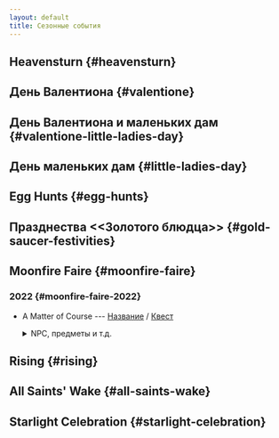 ```yaml
---
layout: default
title: Сезонные события
---
```


## Heavensturn {#heavensturn}

## День Валентиона {#valentione}

## День Валентиона и маленьких дам {#valentione-little-ladies-day}

## День маленьких дам {#little-ladies-day}

## Egg Hunts {#egg-hunts}

## Празднества <<Золотого блюдца>> {#gold-saucer-festivities}

## Moonfire Faire {#moonfire-faire}

### 2022 {#moonfire-faire-2022}

* A Matter of Course --- [Название](https://host6450.hnt.ru/translate/ffxiv-translation/completejournal/ru/?checksum=4fbecfc30c09684f) / [Квест](https://host6450.hnt.ru/projects/ffxiv-translation/quest-045-fessum801_04540/)
  <details>
    <summary>NPC, предметы и т.д.
    </summary>

    NPC: [Mayaru Moyaru](https://host6450.hnt.ru/translate/ffxiv-translation/enpcresident/ru/?checksum=a3104b9ec6f24740), [Haermaga](https://host6450.hnt.ru/translate/ffxiv-translation/enpcresident/ru/?checksum=ef8ac55ff8625531), [R'fhul Tia](https://host6450.hnt.ru/translate/ffxiv-translation/enpcresident/ru/?checksum=583c2b8dc74de6b6), [R'majha](https://host6450.hnt.ru/translate/ffxiv-translation/enpcresident/ru/?checksum=37f1c652cdcf3514), [eager apprentice](https://host6450.hnt.ru/translate/ffxiv-translation/enpcresident/ru/?checksum=cc292969bb9d7fb4), [austere apprentice](https://host6450.hnt.ru/translate/ffxiv-translation/enpcresident/ru/?checksum=b8e6dc221c276dcb), [R'majha](https://host6450.hnt.ru/translate/ffxiv-translation/enpcresident/ru/?checksum=953e521eedca5b71), [eager apprentice](https://host6450.hnt.ru/translate/ffxiv-translation/enpcresident/ru/?checksum=e82c7e28ddc8e164), [austere apprentice](https://host6450.hnt.ru/translate/ffxiv-translation/enpcresident/ru/?checksum=d2a8b6b9b1baaf01), [R'fhul Tia](https://host6450.hnt.ru/translate/ffxiv-translation/enpcresident/ru/?checksum=d96a5018c0cce5b8), [R'majha](https://host6450.hnt.ru/translate/ffxiv-translation/enpcresident/ru/?checksum=e10eedf4fc4385ac), [eager apprentice](https://host6450.hnt.ru/translate/ffxiv-translation/enpcresident/ru/?checksum=29aff2368b7f9109), [austere apprentice](https://host6450.hnt.ru/translate/ffxiv-translation/enpcresident/ru/?checksum=85c7bbc06e4dabae), [Beaudefoin](https://host6450.hnt.ru/translate/ffxiv-translation/enpcresident/ru/?checksum=28e2b5fd73bf859f)
    <br>
    Надписи на земле: [Цель](https://host6450.hnt.ru/translate/ffxiv-translation/eobjname/ru/?checksum=6280ebba07fd9db6)
  </details>

## Rising {#rising}

## All Saints' Wake {#all-saints-wake}

## Starlight Celebration {#starlight-celebration}
